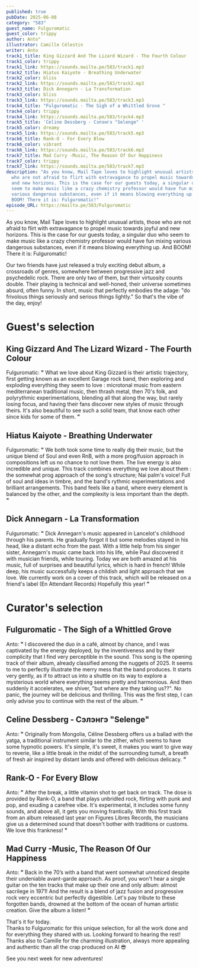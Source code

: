 ```yaml
---
published: true
pubDate: 2025-06-08
category: "583"
guest_name: Fulguromatic
guest_color: trippy
author: Anto"
illustrator: Camille Célestin
writer: Anto
track1_title: King Gizzard And The Lizard Wizard - The Fourth Colour
track1_color: trippy
track1_link: https://sounds.mailta.pe/583/track1.mp3
track2_title: Hiatus Kaiyote - Breathing Underwater
track2_color: bliss
track2_link: https://sounds.mailta.pe/583/track2.mp3
track3_title: Dick Annegarn - La Transformation
track3_color: bliss
track3_link: https://sounds.mailta.pe/583/track3.mp3
track4_title: "Fulguromatic - The Sigh of a Whittled Grove "
track4_color: trippy
track4_link: https://sounds.mailta.pe/583/track4.mp3
track5_title: 'Celine Dessberg - Сэлэнгэ "Selenge" '
track5_color: dreamy
track5_link: https://sounds.mailta.pe/583/track5.mp3
track6_title: Rank-O - For Every Blow
track6_color: vibrant
track6_link: https://sounds.mailta.pe/583/track6.mp3
track7_title: Mad Curry -Music, The Reason Of Our Happiness
track7_color: trippy
track7_link: https://sounds.mailta.pe/583/track7.mp3
description: "As you know, Mail Tape loves to highlight unusual artists, those
  who are not afraid to flirt with extravagance to propel music towards joyful
  and new horizons. This is the case for our guests today, a singular duo who
  seem to make music like a crazy chemistry professor would have fun mixing
  various dangerous substances, even if it means blowing everything up. And
  BOOM! There it is: Fulguromatic!"
episode_URL: https://mailta.pe/583/Fulguromatic
---
```

As you know, Mail Tape loves to highlight unusual artists, those who are not afraid to flirt with extravagance to propel music towards joyful and new horizons. This is the case for our guests today, a singular duo who seem to make music like a crazy chemistry professor would have fun mixing various dangerous substances, even if it means blowing everything up. And BOOM! There it is: Fulguromatic!



Our two friends have just released a truly exciting debut album, a crossroads of genres, somewhere between progressive jazz and psychedelic rock. There are only two of them, but their virtuosity counts double. Their playing is technical and well-honed, their universe sometimes absurd, often funny. In short, music that perfectly embodies the adage: "do frivolous things seriously and serious things lightly." So that's the vibe of the day, enjoy!

# Guest's selection

## King Gizzard And The Lizard Wizard - The Fourth Colour

 Fulguromatic: **"** What we love about King Gizzard is their artistic trajectory, first getting known as an excellent Garage rock band, then exploring and exploding everything they seem to love : microtonal music from eastern mediterranean traditional music, then thrash metal, then 70's folk, and polyrythmic experimentations, blending all that along the way, but rarely losing focus, and having their fans discover new styles of music through theirs. It's also beautiful to see such a solid team, that know each other since kids for some of them. **"** 

## Hiatus Kaiyote - Breathing Underwater

 Fulguromatic: **"** We both took some time to really dig their music, but the unique blend of Soul and even RnB, with a more prog/fusion approach in compositions left us no chance to not love them. The live energy is also incredible and unique. This track combines everything we love about them : the somewhat prog approach of the song's structure; Nai palm's voice! Full of soul and ideas in timbre, and the band's rythmic experimentations and brilliant arrangements. This band feels like a band, where every element is balanced by the other, and the complexity is less important than the depth. **"** 

## Dick Annegarn - La Transformation

 Fulguromatic: **"** Dick Annegarn's music appeared in Lancelot's childhood through his parents. He gradually forgot it but some melodies stayed in his head, like a distant echo from the past. With a little help from his singer sister, Annegarn's music came back into his life, while Paul discovered it with musician friends, while touring. Today we are both amazed at his music, full of surprises and beautiful lyrics, which is hard in french! While deep, his music successfully keeps a childish and light approach that we love. We currently work on a cover of this track, which will be released on a friend's label (En Attendant Records) Hopefully this year! **"** 

# Curator's selection

## Fulguromatic - The Sigh of a Whittled Grove

 Anto: **"** I discovered the duo in a café, almost by chance, and I was captivated by the energy deployed, by the inventiveness and by their complicity that I find very perceptible in the sound. This song is the opening track of their album, already classified among the nuggets of 2025. It seems to me to perfectly illustrate the merry mess that the band produces. It starts very gently, as if to attract us into a shuttle on its way to explore a mysterious world where everything seems pretty and harmonious. And then suddenly it accelerates, we shiver, "but where are they taking us??". No panic, the journey will be delicious and thrilling. This was the first step, I can only advise you to continue with the rest of the album. **"** 

## Celine Dessberg - Сэлэнгэ "Selenge"

 Anto: **"** Originally from Mongolia, Céline Dessberg offers us a ballad with the yatga, a traditional instrument similar to the zither, which seems to have some hypnotic powers. It's simple, it's sweet, it makes you want to give way to reverie, like a little break in the midst of the surrounding tumult, a breath of fresh air inspired by distant lands and offered with delicious delicacy. **"** 

## Rank-O - For Every Blow

 Anto: **"** After the break, a little vitamin shot to get back on track. The dose is provided by Rank-O, a band that plays unbridled rock, flirting with punk and pop, and exuding a carefree vibe. It's experimental, it includes some funny sounds, and above all, it gets you moving frantically. With this first track from an album released last year on Figures Libres Records, the musicians give us a determined sound that doesn't bother with traditions or customs. We love this frankness! **"** 

## Mad Curry -Music, The Reason Of Our Happiness

 Anto: **"** Back in the 70’s with a band that went somewhat unnoticed despite their undeniable avant-garde approach. As proof, you won't hear a single guitar on the ten tracks that make up their one and only album: almost sacrilege in 1971! And the result is a blend of jazz fusion and progressive rock very eccentric but perfectly digestible. Let's pay tribute to these forgotten bands, drowned at the bottom of the ocean of human artistic creation. Give the album a listen! **"** 

 That's it for today.\
Thanks to Fulguromatic for this unique selection, for all the work done and for everything they shared with us. Looking forward to hearing the rest!\
Thanks also to Camille for the charming illustration, always more appealing and authentic than all the crap produced on AI 😎



See you next week for new adventures!
